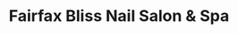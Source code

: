 ---
title: "Fairfax Bliss Nail Salon & Spa"
url: /fairfax/fairfax-bliss-nail-salon-and-spa/
shop: beauty
---